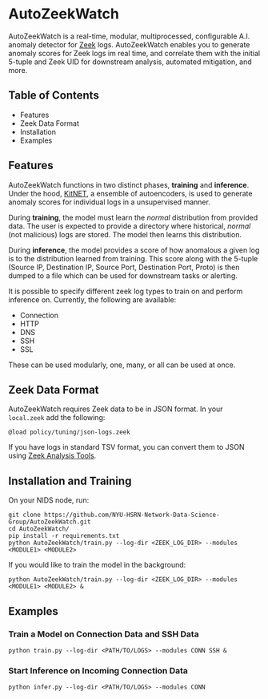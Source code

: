 # AutoZeekWatch

AutoZeekWatch is a real-time, modular, multiprocessed, configurable A.I. anomaly detector for [Zeek](https://zeek.org/) logs. AutoZeekWatch enables you to generate anomaly scores for Zeek logs im real time, and correlate them with the initial 5-tuple and Zeek UID for downstream analysis, automated mitigation, and more. 

## Table of Contents

* Features
* Zeek Data Format
* Installation
* Examples

## Features

AutoZeekWatch functions in two distinct phases, **training** and **inference**. Under the hood, [KitNET](https://pysad.readthedocs.io/en/latest/generated/pysad.models.KitNet.html), a ensemble of autoencoders, is used to generate anomaly scores for individual logs in a unsupervised manner. 

During **training**, the model must learn the *normal* distribution from provided data. The user is expected to provide a directory where historical, *normal* (not malicious) logs are stored. The model then learns this distribution. 

During **inference**, the model provides a score of how anomalous a given log is to the distribution learned from training. This score along with the 5-tuple (Source IP, Destination IP, Source Port, Destination Port, Proto) is then dumped to a file which can be used for downstream tasks or alerting. 

It is possible to specify different zeek log types to train on and perform inference on. Currently, the following are available:

- Connection
- HTTP
- DNS
- SSH
- SSL

These can be used modularly, one, many, or all can be used at once. 

## Zeek Data Format

AutoZeekWatch requires Zeek data to be in JSON format. In your `local.zeek` add the following:

```
@load policy/tuning/json-logs.zeek
```

If you have logs in standard TSV format, you can convert them to JSON using [Zeek Analysis Tools](https://github.com/SuperCowPowers/zat). 

## Installation and Training

On your NIDS node, run:

```
git clone https://github.com/NYU-HSRN-Network-Data-Science-Group/AutoZeekWatch.git
cd AutoZeekWatch/
pip install -r requirements.txt
python AutoZeekWatch/train.py --log-dir <ZEEK_LOG_DIR> --modules <MODULE1> <MODULE2> 
```

If you would like to train the model in the background:

```
python AutoZeekWatch/train.py --log-dir <ZEEK_LOG_DIR> --modules <MODULE1> <MODULE2> &
```

## Examples

### Train a Model on Connection Data and SSH Data

```
python train.py --log-dir <PATH/TO/LOGS> --modules CONN SSH &
```

### Start Inference on Incoming Connection Data

```
python infer.py --log-dir <PATH/TO/LOGS> --modules CONN
```

